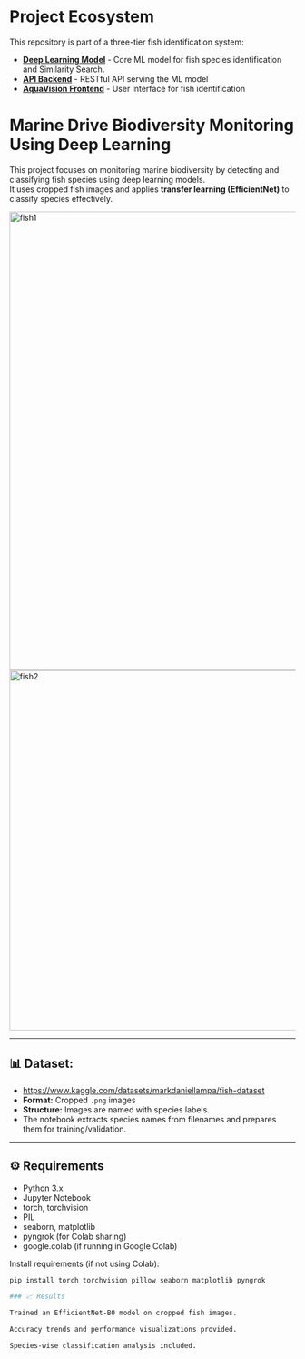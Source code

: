 # Project Ecosystem

This repository is part of a three-tier fish identification system:

- **[Deep Learning Model](https://github.com/Hetvi2211/Fish-Accuracy-Simulation)** - Core ML model for fish species identification and Similarity Search.
- **[API Backend](https://github.com/unnatii14/fish-classifier-api)** - RESTful API serving the ML model
- **[AquaVision Frontend](https://github.com/unnatii14/aquavision-flutter)** - User interface for fish identification

# Marine Drive Biodiversity Monitoring Using Deep Learning

This project focuses on monitoring marine biodiversity by detecting and classifying fish species using deep learning models.  
It uses cropped fish images and applies **transfer learning (EfficientNet)** to classify species effectively.

<img width="1675" height="807" alt="fish1" src="https://github.com/user-attachments/assets/e0d3a0e1-8c68-40ec-8dea-694d62100f8b" />

<img width="1532" height="633" alt="fish2" src="https://github.com/user-attachments/assets/9140373d-8afc-49a4-970b-3521f92307b2" />

---

## 📊 Dataset: 
- https://www.kaggle.com/datasets/markdaniellampa/fish-dataset
- **Format:** Cropped `.png` images  
- **Structure:** Images are named with species labels.  
- The notebook extracts species names from filenames and prepares them for training/validation.

---

## ⚙️ Requirements
- Python 3.x
- Jupyter Notebook
- torch, torchvision
- PIL
- seaborn, matplotlib
- pyngrok (for Colab sharing)
- google.colab (if running in Google Colab)

Install requirements (if not using Colab):
```bash
pip install torch torchvision pillow seaborn matplotlib pyngrok

### 📈 Results

Trained an EfficientNet-B0 model on cropped fish images.

Accuracy trends and performance visualizations provided.

Species-wise classification analysis included.
